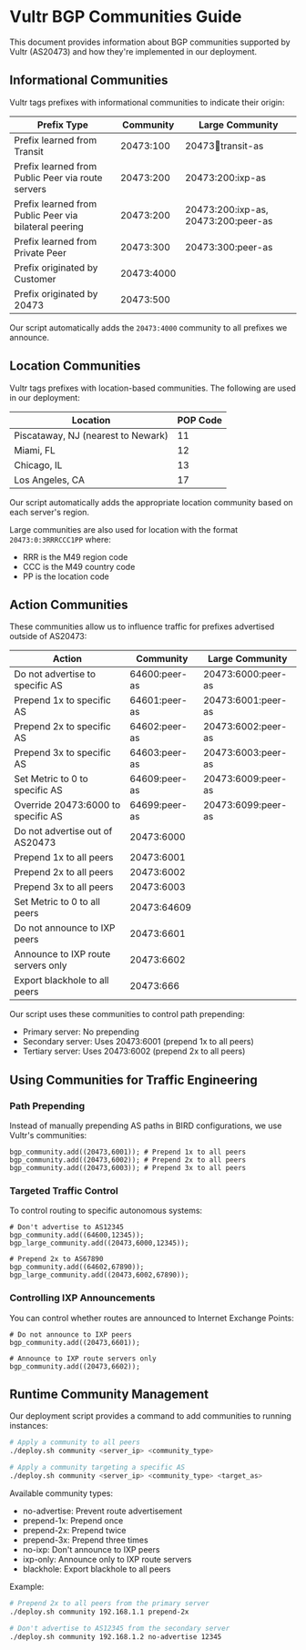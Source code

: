 # Vultr BGP Communities Guide

This document provides information about BGP communities supported by Vultr (AS20473) and how they're implemented in our deployment.

## Informational Communities

Vultr tags prefixes with informational communities to indicate their origin:

| Prefix Type | Community | Large Community |
|-------------|-----------|-----------------|
| Prefix learned from Transit | 20473:100 | 20473:100:transit-as |
| Prefix learned from Public Peer via route servers | 20473:200 | 20473:200:ixp-as |
| Prefix learned from Public Peer via bilateral peering | 20473:200 | 20473:200:ixp-as, 20473:200:peer-as |
| Prefix learned from Private Peer | 20473:300 | 20473:300:peer-as |
| Prefix originated by Customer | 20473:4000 | |
| Prefix originated by 20473 | 20473:500 | |

Our script automatically adds the `20473:4000` community to all prefixes we announce.

## Location Communities

Vultr tags prefixes with location-based communities. The following are used in our deployment:

| Location | POP Code |
|----------|----------|
| Piscataway, NJ (nearest to Newark) | 11 |
| Miami, FL | 12 |
| Chicago, IL | 13 |
| Los Angeles, CA | 17 |

Our script automatically adds the appropriate location community based on each server's region.

Large communities are also used for location with the format `20473:0:3RRRCCC1PP` where:
- RRR is the M49 region code
- CCC is the M49 country code
- PP is the location code

## Action Communities

These communities allow us to influence traffic for prefixes advertised outside of AS20473:

| Action | Community | Large Community |
|--------|-----------|-----------------|
| Do not advertise to specific AS | 64600:peer-as | 20473:6000:peer-as |
| Prepend 1x to specific AS | 64601:peer-as | 20473:6001:peer-as |
| Prepend 2x to specific AS | 64602:peer-as | 20473:6002:peer-as |
| Prepend 3x to specific AS | 64603:peer-as | 20473:6003:peer-as |
| Set Metric to 0 to specific AS | 64609:peer-as | 20473:6009:peer-as |
| Override 20473:6000 to specific AS | 64699:peer-as | 20473:6099:peer-as |
| Do not advertise out of AS20473 | 20473:6000 | |
| Prepend 1x to all peers | 20473:6001 | |
| Prepend 2x to all peers | 20473:6002 | |
| Prepend 3x to all peers | 20473:6003 | |
| Set Metric to 0 to all peers | 20473:64609 | |
| Do not announce to IXP peers | 20473:6601 | |
| Announce to IXP route servers only | 20473:6602 | |
| Export blackhole to all peers | 20473:666 | |

Our script uses these communities to control path prepending:
- Primary server: No prepending
- Secondary server: Uses 20473:6001 (prepend 1x to all peers)
- Tertiary server: Uses 20473:6002 (prepend 2x to all peers)

## Using Communities for Traffic Engineering

### Path Prepending

Instead of manually prepending AS paths in BIRD configurations, we use Vultr's communities:

```
bgp_community.add((20473,6001)); # Prepend 1x to all peers
bgp_community.add((20473,6002)); # Prepend 2x to all peers
bgp_community.add((20473,6003)); # Prepend 3x to all peers
```

### Targeted Traffic Control

To control routing to specific autonomous systems:

```
# Don't advertise to AS12345
bgp_community.add((64600,12345));
bgp_large_community.add((20473,6000,12345));

# Prepend 2x to AS67890
bgp_community.add((64602,67890));
bgp_large_community.add((20473,6002,67890));
```

### Controlling IXP Announcements

You can control whether routes are announced to Internet Exchange Points:

```
# Do not announce to IXP peers
bgp_community.add((20473,6601));

# Announce to IXP route servers only
bgp_community.add((20473,6602));
```

## Runtime Community Management

Our deployment script provides a command to add communities to running instances:

```bash
# Apply a community to all peers
./deploy.sh community <server_ip> <community_type>

# Apply a community targeting a specific AS
./deploy.sh community <server_ip> <community_type> <target_as>
```

Available community types:
- no-advertise: Prevent route advertisement
- prepend-1x: Prepend once
- prepend-2x: Prepend twice
- prepend-3x: Prepend three times
- no-ixp: Don't announce to IXP peers
- ixp-only: Announce only to IXP route servers
- blackhole: Export blackhole to all peers

Example:

```bash
# Prepend 2x to all peers from the primary server
./deploy.sh community 192.168.1.1 prepend-2x

# Don't advertise to AS12345 from the secondary server
./deploy.sh community 192.168.1.2 no-advertise 12345
```